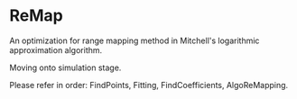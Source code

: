 # ReMap 
An optimization for range mapping method in Mitchell's logarithmic approximation algorithm. 

Moving onto simulation stage. 

Please refer in order: FindPoints, Fitting, FindCoefficients, AlgoReMapping.
